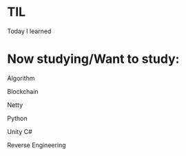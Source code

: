 # TIL
Today I learned

# Now studying/Want to study:
Algorithm

Blockchain

Netty

Python

Unity C#

Reverse Engineering
